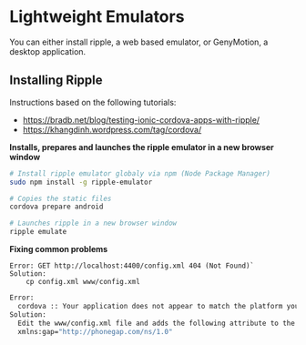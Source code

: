 # Lightweight Emulators

You can either install ripple, a web based emulator, or GenyMotion, a desktop application.

## Installing Ripple

Instructions based on the following tutorials:
* https://bradb.net/blog/testing-ionic-cordova-apps-with-ripple/
* https://khangdinh.wordpress.com/tag/cordova/

**Installs, prepares and launches the ripple emulator in a new browser window**
```bash
# Install ripple emulator globaly via npm (Node Package Manager)
sudo npm install -g ripple-emulator

# Copies the static files
cordova prepare android

# Launches ripple in a new browser window
ripple emulate
```

**Fixing common problems**
```plaintext
Error: GET http://localhost:4400/config.xml 404 (Not Found)`
Solution:
    cp config.xml www/config.xml
```

```bash
Error:
  cordova :: Your application does not appear to match the platform you have selected. The version number in your configuration might not match the selected platform version or your configuration file has errors in it.
Solution:
  Edit the www/config.xml file and adds the following attribute to the widget node:
  xmlns:gap="http://phonegap.com/ns/1.0"
```
